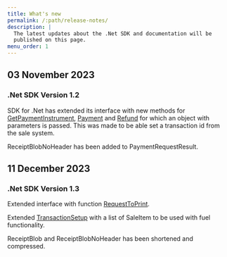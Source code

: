 ```yaml
---
title: What's new
permalink: /:path/release-notes/
description: |
  The latest updates about the .Net SDK and documentation will be
  published on this page.
menu_order: 1
---
```


## 03 November 2023

### .Net SDK Version 1.2

SDK for .Net has extended its interface with new methods for [GetPaymentInstrument][getpaymentinstrument],
[Payment][payment] and [Refund][refund] for which an object with parameters is passed. This was made to be able set a transaction id from the sale system.

ReceiptBlobNoHeader has been added to PaymentRequestResult.

## 11 December 2023

### .Net SDK Version 1.3

Extended interface with function [RequestToPrint][requesttoprint].

Extended [TransactionSetup][transactionsetup] with a list of SaleItem to be used with fuel functionality.

ReceiptBlob and ReceiptBlobNoHeader has been shortened and compressed.

[getpaymentinstrument]:/pax-terminal/NET/Methods/getpaymentinstrumentasync
[payment]: /pax-terminal/NET/Methods/paymentasync
[refund]: /pax-terminal/NET/Methods/refundasync
[requesttoprint]: /pax-terminal/NET/Methods/requesttoprint
[transactionsetup]: /pax-terminal/NET/transactionsetup
